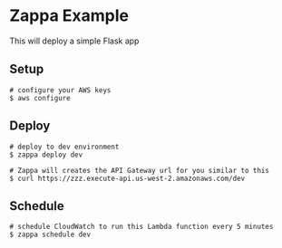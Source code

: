 # Zappa Example

This will deploy a simple Flask app

## Setup
    # configure your AWS keys
    $ aws configure

## Deploy
    # deploy to dev environment
    $ zappa deploy dev

    # Zappa will creates the API Gateway url for you similar to this
    $ curl https://zzz.execute-api.us-west-2.amazonaws.com/dev

## Schedule
    # schedule CloudWatch to run this Lambda function every 5 minutes
    $ zappa schedule dev
